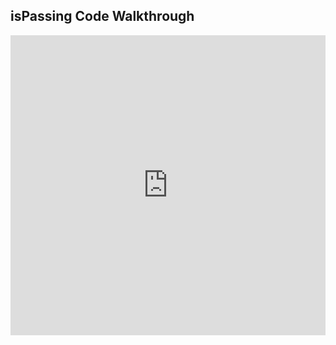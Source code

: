 ## isPassing Code Walkthrough

<iframe src="https://player.vimeo.com/video/235784156" width="100%" height="480" frameborder="0" webkitallowfullscreen mozallowfullscreen allowfullscreen></iframe>
